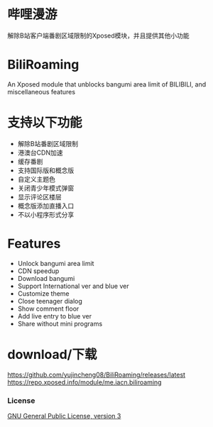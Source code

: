 # 哔哩漫游
解除B站客户端番剧区域限制的Xposed模块，并且提供其他小功能

# BiliRoaming
An Xposed module that unblocks bangumi area limit of BILIBILI, and miscellaneous features

# 支持以下功能

- 解除B站番剧区域限制
- 港澳台CDN加速
- 缓存番剧
- 支持国际版和概念版
- 自定义主题色
- 关闭青少年模式弹窗
- 显示评论区楼层
- 概念版添加直播入口
- 不以小程序形式分享

# Features

- Unlock bangumi area limit
- CDN speedup
- Download bangumi
- Support International ver and blue ver
- Customize theme
- Close teenager dialog
- Show comment floor
- Add live entry to blue ver
- Share without mini programs


# download/下载
https://github.com/yujincheng08/BiliRoaming/releases/latest
https://repo.xposed.info/module/me.iacn.biliroaming

### License
[GNU General Public License, version 3](LICENSE)
